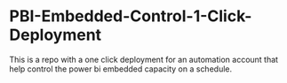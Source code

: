 # PBI-Embedded-Control-1-Click-Deployment
This is a repo with a one click deployment for an automation account that help control the power bi embedded capacity on a schedule.
